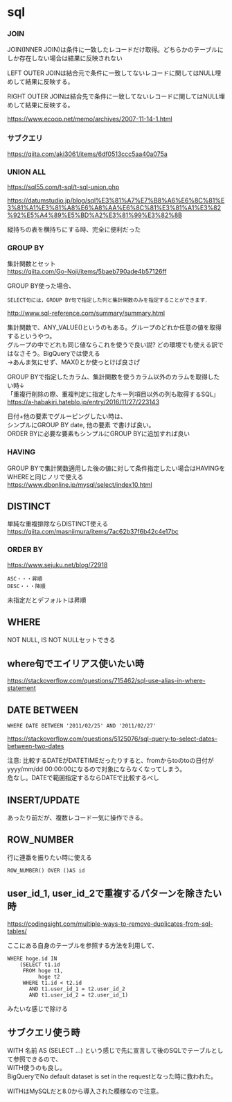 # sql

### JOIN
JOIN(INNER JOIN)は条件に一致したレコードだけ取得。どちらかのテーブルにしか存在しない場合は結果に反映されない  

LEFT OUTER JOINは結合元で条件に一致してないレコードに関してはNULL埋めして結果に反映する。

RIGHT OUTER JOINは結合先で条件に一致してないレコードに関してはNULL埋めして結果に反映する。

https://www.ecoop.net/memo/archives/2007-11-14-1.html

### サブクエリ
https://qiita.com/aki3061/items/6df0513ccc5aa40a075a

### UNION ALL
https://sql55.com/t-sql/t-sql-union.php

https://datumstudio.jp/blog/sql%E3%81%A7%E7%B8%A6%E6%8C%81%E3%81%A1%E3%81%A8%E6%A8%AA%E6%8C%81%E3%81%A1%E3%82%92%E5%A4%89%E5%BD%A2%E3%81%99%E3%82%8B

縦持ちの表を横持ちにする時、完全に便利だった

### GROUP BY
集計関数とセット  
https://qiita.com/Go-Noji/items/5baeb790ade4b57126ff

GROUP BY使った場合、
```
SELECT句には，GROUP BY句で指定した列と集計関数のみを指定することができます．
```
http://www.sql-reference.com/summary/summary.html

集計関数で、ANY_VALUE()というのもある。グループのどれか任意の値を取得するというやつ。  
グループの中でどれも同じ値ならこれを使うで良い説? どの環境でも使える訳ではなさそう。BigQueryでは使える  
→あんま気にせず、MAX()とか使っとけば良さげ

GROUP BYで指定したカラム、集計関数を使うカラム以外のカラムを取得したい時↓  
「重複行削除の際、重複判定に指定したキー列項目以外の列も取得するSQL」  
https://a-habakiri.hateblo.jp/entry/2016/11/27/223143

日付+他の要素でグルーピングしたい時は、  
シンプルにGROUP BY date, 他の要素 で書けば良い。  
ORDER BYに必要な要素もシンプルにGROUP BYに追加すれば良い


### HAVING
GROUP BYで集計関数適用した後の値に対して条件指定したい場合はHAVINGをWHEREと同じノリで使える  
https://www.dbonline.jp/mysql/select/index10.html

## DISTINCT
単純な重複排除ならDISTINCT使える  
https://qiita.com/masniimura/items/7ac62b37f6b42c4e17bc

### ORDER BY
https://www.sejuku.net/blog/72918
```
ASC・・・昇順
DESC・・・降順
```
未指定だとデフォルトは昇順

## WHERE
NOT NULL, IS NOT NULLセットできる

## where句でエイリアス使いたい時
https://stackoverflow.com/questions/715462/sql-use-alias-in-where-statement

## DATE BETWEEN
```
WHERE DATE BETWEEN '2011/02/25' AND '2011/02/27'
```
https://stackoverflow.com/questions/5125076/sql-query-to-select-dates-between-two-dates

注意: 比較するDATEがDATETIMEだったりすると、fromからtoのtoの日付がyyyy/mm/dd 00:00:00になるので対象にならなくなってしまう。  
危なし。DATEで範囲指定するならDATEで比較するべし

## INSERT/UPDATE
あったり前だが、複数レコード一気に操作できる。

## ROW_NUMBER
行に連番を振りたい時に使える
```
ROW_NUMBER() OVER ()AS id
```

## user_id_1, user_id_2で重複するパターンを除きたい時
https://codingsight.com/multiple-ways-to-remove-duplicates-from-sql-tables/

ここにある自身のテーブルを参照する方法を利用して、  
```
WHERE hoge.id IN
    (SELECT t1.id
     FROM hoge t1,
          hoge t2
     WHERE t1.id < t2.id
       AND t1.user_id_1 = t2.user_id_2
       AND t1.user_id_2 = t2.user_id_1) 
```
みたいな感じで除ける

## サブクエリ使う時
WITH 名前 AS (SELECT ...) という感じで先に宣言して後のSQLでテーブルとして参照できるので、  
WITH使うのも良し。  
BigQueryでNo default dataset is set in the requestとなった時に救われた。

WITHはMySQLだと8.0から導入された模様なので注意。